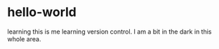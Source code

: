 # hello-world
learning
this is me learning version control. I am a bit in the dark in this whole area. 
